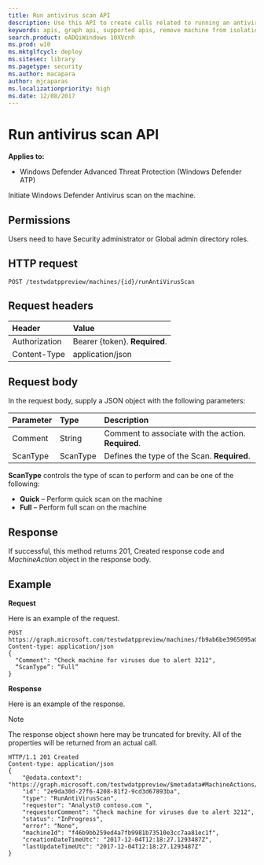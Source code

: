 ```yaml
---
title: Run antivirus scan API
description: Use this API to create calls related to running an antivirus scan on a machine.
keywords: apis, graph api, supported apis, remove machine from isolation
search.product: eADQiWindows 10XVcnh
ms.prod: w10
ms.mktglfcycl: deploy
ms.sitesec: library
ms.pagetype: security
ms.author: macapara
author: mjcaparas
ms.localizationpriority: high
ms.date: 12/08/2017
---
```


# Run antivirus scan API

**Applies to:**

- Windows Defender Advanced Threat Protection (Windows Defender ATP)



Initiate Windows Defender Antivirus scan on the machine.

## Permissions
Users need to have Security administrator or Global admin directory roles.

## HTTP request
```
POST /testwdatppreview/machines/{id}/runAntiVirusScan
```

## Request headers

Header | Value 
:---|:---
Authorization | Bearer {token}. **Required**.
Content-Type	| application/json

## Request body
In the request body, supply a JSON object with the following parameters:

Parameter |	Type	| Description
:---|:---|:---
Comment |	String | Comment to associate with the action. **Required**.
ScanType|	ScanType	| Defines the type of the Scan. **Required**.

**ScanType** controls the type of scan to perform and can be one of the following:

- **Quick** – Perform quick scan on the machine
- **Full** – Perform full scan on the machine



## Response
If successful, this method returns 201, Created response code and _MachineAction_ object in the response body.


## Example

**Request**

Here is an example of the request.

```
POST https://graph.microsoft.com/testwdatppreview/machines/fb9ab6be3965095a09c057be7c90f0a2/runAntiVirusScan 
Content-type: application/json
{
  "Comment": "Check machine for viruses due to alert 3212",
  “ScanType”: “Full”
}
```

**Response**

Here is an example of the response.

>[!NOTE]
>The response object shown here may be truncated for brevity. All of the properties will be returned from an actual call.

```
HTTP/1.1 201 Created
Content-type: application/json
{
    "@odata.context": "https://graph.microsoft.com/testwdatppreview/$metadata#MachineActions/$entity",
    "id": "2e9da30d-27f6-4208-81f2-9cd3d67893ba",
    "type": "RunAntiVirusScan",
    "requestor": "Analyst@ contoso.com ",
    "requestorComment": "Check machine for viruses due to alert 3212",
    "status": "InProgress",
    "error": "None",
    "machineId": "f46b9bb259ed4a7fb9981b73510e3cc7aa81ec1f",
    "creationDateTimeUtc": "2017-12-04T12:18:27.1293487Z",
    "lastUpdateTimeUtc": "2017-12-04T12:18:27.1293487Z"
}

```

